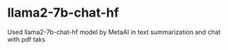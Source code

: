 # llama2-7b-chat-hf
Used llama2-7b-chat-hf model by MetaAI in text summarization and chat with pdf taks 
